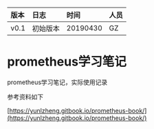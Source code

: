 # 

| 版本 | 日志 | 时间 | 人员 |
| :--- | :--- | :--- | :--- |
| v0.1 | 初始版本 | 20190430 | GZ |

# 

# 

# prometheus学习笔记

prometheus学习笔记，实际使用记录

参考资料如下

[https://yunlzheng.gitbook.io/prometheus-book/](https://yunlzheng.gitbook.io/prometheus-book/)

